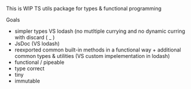 This is WIP TS utils package for types & functional programming

Goals

- simpler types VS lodash (no mutltiple currying and no dynamic curring with discard ( \_ )
- JsDoc (VS lodash)
- reexported common built-in methods in a functional way + additional common types & utilities (VS custom impelementation in lodash)
- functional / pipeable
- type correct
- tiny
- immutable

